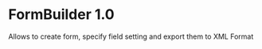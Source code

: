 FormBuilder 1.0
================

Allows to create form, specify field setting and export them to XML Format